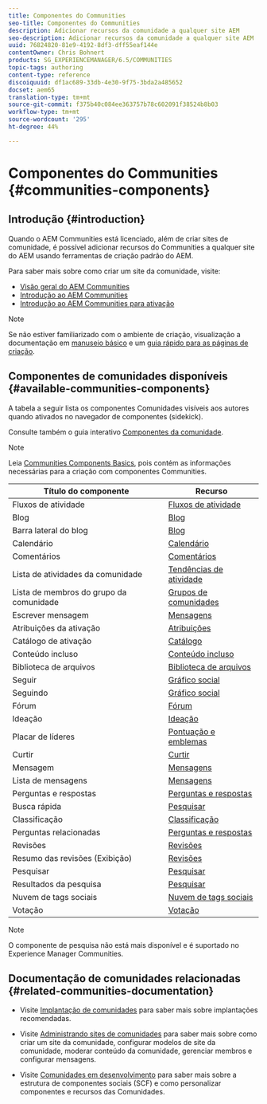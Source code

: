 ```yaml
---
title: Componentes do Communities
seo-title: Componentes do Communities
description: Adicionar recursos da comunidade a qualquer site AEM
seo-description: Adicionar recursos da comunidade a qualquer site AEM
uuid: 76824820-81e9-4192-8df3-dff55eaf144e
contentOwner: Chris Bohnert
products: SG_EXPERIENCEMANAGER/6.5/COMMUNITIES
topic-tags: authoring
content-type: reference
discoiquuid: df1ac689-33db-4e30-9f75-3bda2a485652
docset: aem65
translation-type: tm+mt
source-git-commit: f375b40c084ee363757b78c602091f38524b8b03
workflow-type: tm+mt
source-wordcount: '295'
ht-degree: 44%

---
```



# Componentes do Communities {#communities-components}

## Introdução {#introduction}

Quando o AEM Communities está licenciado, além de criar sites de comunidade, é possível adicionar recursos do Communities a qualquer site do AEM usando ferramentas de criação padrão do AEM.

Para saber mais sobre como criar um site da comunidade, visite:

* [Visão geral do AEM Communities](/help/communities/overview.md)
* [Introdução ao AEM Communities](/help/communities/getting-started.md)
* [Introdução ao AEM Communities para ativação](/help/communities/getting-started-enablement.md)

>[!NOTE]
>
>Se não estiver familiarizado com o ambiente de criação, visualização a documentação em [manuseio básico](/help/sites-authoring/basic-handling.md) e um [guia rápido para as páginas de criação](/help/sites-authoring/qg-page-authoring.md).

## Componentes de comunidades disponíveis {#available-communities-components}

A tabela a seguir lista os componentes Comunidades visíveis aos autores quando ativados no navegador de componentes (sidekick).

Consulte também o guia interativo [Componentes da comunidade](/help/communities/components-guide.md).

>[!NOTE]
>
>Leia [Communities Components Basics](/help/communities/basics.md), pois contém as informações necessárias para a criação com componentes Communities.

| **Título do componente** | **Recurso** |
|---|---|
| Fluxos de atividade | [Fluxos de atividade](/help/communities/activities.md) |
| Blog | [Blog](/help/communities/blog-feature.md) |
| Barra lateral do blog | [Blog](/help/communities/blog-feature.md) |
| Calendário | [Calendário](/help/communities/calendar.md) |
| Comentários | [Comentários](/help/communities/comments.md) |
| Lista de atividades da comunidade | [Tendências de atividade](/help/communities/trends.md) |
| Lista de membros do grupo da comunidade | [Grupos de comunidades](/help/communities/creating-groups.md) |
| Escrever mensagem | [Mensagens](/help/communities/configure-messaging.md) |
| Atribuições da ativação | [Atribuições](/help/communities/assignments.md) |
| Catálogo de ativação | [Catálogo](/help/communities/catalog.md) |
| Conteúdo incluso | [Conteúdo incluso](/help/communities/featured.md) |
| Biblioteca de arquivos | [Biblioteca de arquivos](/help/communities/file-library.md) |
| Seguir | [Gráfico social](/help/communities/socialgraph.md) |
| Seguindo | [Gráfico social](/help/communities/socialgraph.md) |
| Fórum | [Fórum](/help/communities/forum.md) |
| Ideação | [Ideação](/help/communities/ideation-feature.md) |
| Placar de líderes | [Pontuação e emblemas](/help/communities/enabling-leaderboard.md) |
| Curtir | [Curtir](/help/communities/liking.md) |
| Mensagem | [Mensagens](/help/communities/configure-messaging.md) |
| Lista de mensagens | [Mensagens](/help/communities/configure-messaging.md) |
| Perguntas e respostas | [Perguntas e respostas](/help/communities/working-with-qna.md) |
| Busca rápida | [Pesquisar](/help/communities/search.md) |
| Classificação | [Classificação](/help/communities/rating.md) |
| Perguntas relacionadas | [Perguntas e respostas](/help/communities/working-with-qna.md) |
| Revisões | [Revisões](/help/communities/reviews.md) |
| Resumo das revisões (Exibição) | [Revisões](/help/communities/reviews.md) |
| Pesquisar   | [Pesquisar](/help/communities/search.md) |
| Resultados da pesquisa | [Pesquisar](/help/communities/search.md) |
| Nuvem de tags sociais | [Nuvem de tags sociais](/help/communities/tagcloud.md) |
| Votação | [Votação](/help/communities/voting.md) |

>[!NOTE]
>
>O componente de pesquisa não está mais disponível e é suportado no Experience Manager Communities.

## Documentação de comunidades relacionadas {#related-communities-documentation}

* Visite [Implantação de comunidades](/help/communities/deploy-communities.md) para saber mais sobre implantações recomendadas.

* Visite [Administrando sites de comunidades](/help/communities/administer-landing.md) para saber mais sobre como criar um site da comunidade, configurar modelos de site da comunidade, moderar conteúdo da comunidade, gerenciar membros e configurar mensagens.

* Visite [Comunidades em desenvolvimento](/help/communities/communities.md) para saber mais sobre a estrutura de componentes sociais (SCF) e como personalizar componentes e recursos das Comunidades.

